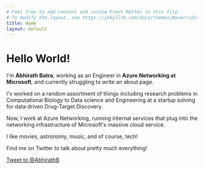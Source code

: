 ```yaml
---
# Feel free to add content and custom Front Matter to this file.
# To modify the layout, see https://jekyllrb.com/docs/themes/#overriding-theme-defaults
title: Home
layout: default 
---
```

# Hello World!

I'm **Abhirath Batra**, working as an Engineer in **Azure Networking at Microsoft**, and currently struggling to write an about page. 

I'v worked on a random assortment of things including research problems in Computational Biology to Data science and Engineering at a startup solving for data driven Drug-Target Discovery. 

Now, I work at Azure Networking, running internal services that plug into the networking infrastructure of Microsoft's massive cloud service.

I like movies, astronomy, music, and of course, tech!

Find me on Twitter to talk about pretty much everything!

 <a href="https://twitter.com/intent/tweet?screen_name=AbhirathB&ref_src=twsrc%5Etfw" class="twitter-mention-button" data-show-count="false">Tweet to @AbhirathB</a><script async src="https://platform.twitter.com/widgets.js" charset="utf-8"></script>